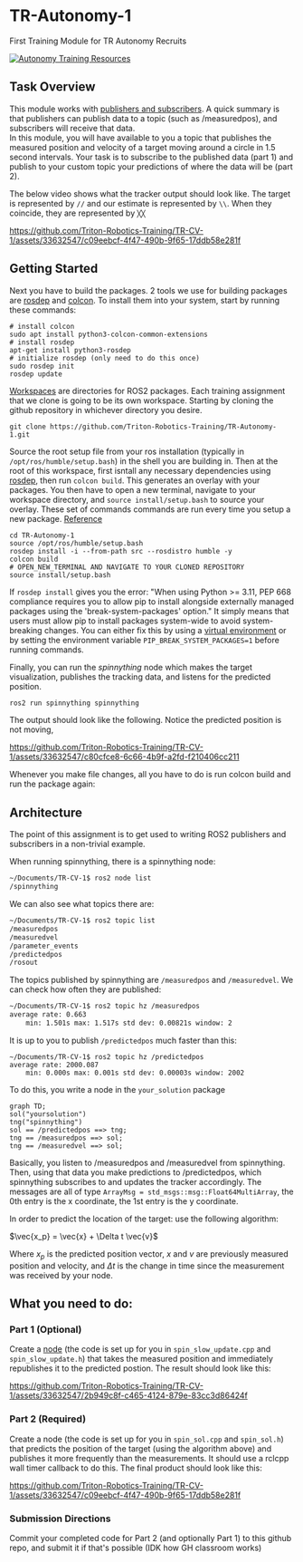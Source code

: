 # TR-Autonomy-1
First Training Module for TR Autonomy Recruits

[![Autonomy Training Resources](https://img.shields.io/badge/CV-%20Training%20Resources-eac817?labelColor=2a77a2&style=for-the-badge)](https://github.com/Triton-Robotics-Training/TR-CV-0/blob/main/resources.md)

## Task Overview

This module works with [publishers and subscribers](https://docs.ros.org/en/humble/Tutorials/Beginner-Client-Libraries/Writing-A-Simple-Cpp-Publisher-And-Subscriber.html). A quick summary is that publishers can publish data to a topic (such as /measuredpos), and subscribers will receive that data.  
In this module, you will have available to you a topic that publishes the measured position and velocity of a target moving around a circle in 1.5 second intervals. Your task is to subscribe to the published data (part 1) and publish to your custom topic your predictions of where the data will be (part 2).

The below video shows what the tracker output should look like. The target is represented by `//` and our estimate is represented by `\\`. When they coincide, they are represented by `╳╳`

https://github.com/Triton-Robotics-Training/TR-CV-1/assets/33632547/c09eebcf-4f47-490b-9f65-17ddb58e281f

## Getting Started

Next you have to build the packages. 2 tools we use for building packages are [rosdep](https://docs.ros.org/en/jazzy/Tutorials/Intermediate/Rosdep.html) and [colcon](https://docs.ros.org/en/humble/Tutorials/Beginner-Client-Libraries/Colcon-Tutorial.html). To install them into your system, start by running these commands:
```
# install colcon
sudo apt install python3-colcon-common-extensions
# install rosdep
apt-get install python3-rosdep
# initialize rosdep (only need to do this once)
sudo rosdep init
rosdep update
```
[Workspaces](https://docs.ros.org/en/humble/Tutorials/Beginner-Client-Libraries/Creating-A-Workspace/Creating-A-Workspace.html) are directories for ROS2 packages. Each training assignment that we clone is going to be its own workspace. Starting by cloning the github repository in whichever directory you desire.
```
git clone https://github.com/Triton-Robotics-Training/TR-Autonomy-1.git
```
Source the root setup file from your ros installation (typically in `/opt/ros/humble/setup.bash`) in the shell you are building in.
Then at the root of this workspace, first isntall any necessary dependencies using [rosdep](https://docs.ros.org/en/humble/Tutorials/Intermediate/Rosdep.html), then run `colcon build`. This generates an overlay with your packages. You then have to open a new terminal, navigate to your workspace directory, and `source install/setup.bash` to source your overlay. These set of commands commands are run every time you setup a new package. [Reference](https://docs.ros.org/en/humble/Tutorials/Beginner-Client-Libraries/Creating-A-Workspace/Creating-A-Workspace.html)
```
cd TR-Autonomy-1
source /opt/ros/humble/setup.bash
rosdep install -i --from-path src --rosdistro humble -y
colcon build
# OPEN_NEW_TERMINAL AND NAVIGATE TO YOUR CLONED REPOSITORY
source install/setup.bash
```

If `rosdep install` gives you the error: "When using Python >= 3.11, PEP 668 compliance requires you to allow pip to install alongside externally managed packages using the 'break-system-packages' option." It simply means that users must allow pip to install packages system-wide to avoid system-breaking changes. You can either fix this by using a [virtual environment](https://packaging.python.org/en/latest/guides/installing-using-pip-and-virtual-environments/) or by setting the environment variable `PIP_BREAK_SYSTEM_PACKAGES=1` before running commands.

Finally, you can run the *spinnything* node which makes the target visualization, publishes the tracking data, and listens for the predicted position.
```bash
ros2 run spinnything spinnything
```

The output should look like the following. Notice the predicted position is not moving, 

https://github.com/Triton-Robotics-Training/TR-CV-1/assets/33632547/c80cfce8-6c66-4b9f-a2fd-f210406cc211

Whenever you make file changes, all you have to do is run colcon build and run the package again:

## Architecture

The point of this assignment is to get used to writing ROS2 publishers and subscribers in a non-trivial example.

When running spinnything, there is a spinnything node:
```bash
~/Documents/TR-CV-1$ ros2 node list
/spinnything
```

We can also see what topics there are:
```bash
~/Documents/TR-CV-1$ ros2 topic list
/measuredpos
/measuredvel
/parameter_events
/predictedpos
/rosout
```
The topics published by spinnything are `/measuredpos` and `/measuredvel`. We can check how often they are published:
```bash
~/Documents/TR-CV-1$ ros2 topic hz /measuredpos
average rate: 0.663
	min: 1.501s max: 1.517s std dev: 0.00821s window: 2
```
It is up to you to publish `/predictedpos` much faster than this:
```
~/Documents/TR-CV-1$ ros2 topic hz /predictedpos
average rate: 2000.087
	min: 0.000s max: 0.001s std dev: 0.00003s window: 2002
```

To do this, you write a node in the `your_solution` package

```mermaid
graph TD;
sol("yoursolution")
tng("spinnything")
sol == /predictedpos ==> tng;
tng == /measuredpos ==> sol;
tng == /measuredvel ==> sol;
```

Basically, you listen to /measuredpos and /measuredvel from spinnything. Then, using that data you make predictions to /predictedpos, which spinnything subscribes to and updates the tracker accordingly. The messages are all of type `ArrayMsg = std_msgs::msg::Float64MultiArray`, the 0th entry is the x coordinate, the 1st entry is the y coordinate.

In order to predict the location of the target: use the following algorithm:

$\vec{x_p} = \vec{x} + \Delta t \vec{v}$

Where $x_p$ is the predicted position vector, $x$ and $v$ are previously measured position and velocity, and $\Delta t$ is the change in time since the measurement was received by your node.

## What you need to do:

### Part 1 (Optional)

Create a [node](https://docs.ros.org/en/humble/Tutorials/Beginner-CLI-Tools/Understanding-ROS2-Nodes/Understanding-ROS2-Nodes.html) (the code is set up for you in `spin_slow_update.cpp` and `spin_slow_update.h`) that takes the measured position and immediately republishes it to the predicted postion. The result should look like this:

https://github.com/Triton-Robotics-Training/TR-CV-1/assets/33632547/2b949c8f-c465-4124-879e-83cc3d86424f

### Part 2 (Required)

Create a node (the code is set up for you in `spin_sol.cpp` and `spin_sol.h`) that predicts the position of the target (using the algorithm above) and publishes it more frequently than the measurements. It should use a rclcpp wall timer callback to do this. The final product should look like this:

https://github.com/Triton-Robotics-Training/TR-CV-1/assets/33632547/c09eebcf-4f47-490b-9f65-17ddb58e281f

### Submission Directions

Commit your completed code for Part 2 (and optionally Part 1) to this github repo, and submit it if that's possible (IDK how GH classroom works)

